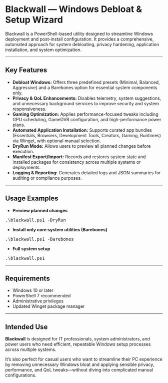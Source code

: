 # Blackwall — Windows Debloat & Setup Wizard

Blackwall is a PowerShell-based utility designed to streamline Windows deployment and post-install configuration. It provides a comprehensive, automated approach for system debloating, privacy hardening, application installation, and system optimization.

---

## Key Features

- **Debloat Windows:** Offers three predefined presets (Minimal, Balanced, Aggressive) and a Barebones option for essential system components only.
- **Privacy & QoL Enhancements:** Disables telemetry, system suggestions, and unnecessary background services to improve security and system responsiveness.
- **Gaming Optimization:** Applies performance-focused tweaks including GPU scheduling, GameDVR configuration, and high-performance power plans.
- **Automated Application Installation:** Supports curated app bundles (Essentials, Browsers, Development Tools, Creators, Gaming, Runtimes) via Winget, with optional manual selection.
- **DryRun Mode:** Allows users to preview all planned changes before execution.
- **Manifest Export/Import:** Records and restores system state and installed packages for consistency across multiple systems or deployments.
- **Logging & Reporting:** Generates detailed logs and JSON summaries for auditing or compliance purposes.

---

## Usage Examples

- **Preview planned changes**
<pre>.\blackwall.ps1 -DryRun</pre>

- **Install only core system utilities (Barebones)**
<pre>.\blackwall.ps1 -Barebones</pre>

- **Full system setup**
<pre>.\blackwall.ps1</pre>

---

## Requirements

- Windows 10 or later
- PowerShell 7 recommended
- Administrative privileges
- Updated Winget package manager

---

## Intended Use

**Blackwall** is designed for IT professionals, system administrators, and power users who need efficient, repeatable Windows setup processes across multiple systems.  

It’s also perfect for casual users who want to streamline their PC experience by removing unnecessary Windows bloat and applying sensible privacy, performance, and QoL tweaks—without diving into complicated manual configurations.
